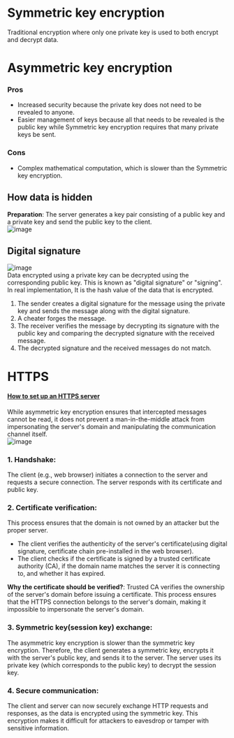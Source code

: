 # Symmetric key encryption
Traditional encryption where only one private key is used to both encrypt and decrypt data.

# Asymmetric key encryption
### Pros
- Increased security because the private key does not need to be revealed to anyone.
- Easier management of keys because all that needs to be revealed is the public key while Symmetric key encryption requires that many private keys be sent.
### Cons
- Complex mathematical computation, which is slower than the Symmetric key encryption.
## How data is hidden
**Preparation**: The server generates a key pair consisting of a public key and a private key and send the public key to the client.<br>
![image](https://user-images.githubusercontent.com/67142421/222992037-5f45d95f-5a57-4a36-af02-6b1850d03899.png)

## Digital signature
![image](https://github.com/vacu9708/Fundamental-knowledge/assets/67142421/6de94ece-9792-4820-85a3-740ba922916e)<br>
Data encrypted using a private key can be decrypted using the corresponding public key. This is known as "digital signature" or "signing".<br>
In real implementation, It is the hash value of the data that is encrypted.
1. The sender creates a digital signature for the message using the private key and sends the message along with the digital signature.
2. A cheater forges the message.
3. The receiver verifies the message by decrypting its signature with the public key and comparing the decrypted signature with the received message.
4. The decrypted signature and the received messages do not match.

# HTTPS
#### [How to set up an HTTPS server](https://github.com/vacu9708/Tools-etc/tree/main/https)
While asymmetric key encryption ensures that intercepted messages cannot be read, it does not prevent a man-in-the-middle attack from impersonating the server's domain and manipulating the communication channel itself.<br>
![image](https://github.com/vacu9708/Fundamental-knowledge/assets/67142421/2801946a-5c97-45ca-a9fd-d7d8d3219369)<br>
### 1. Handshake:
The client (e.g., web browser) initiates a connection to the server and requests a secure connection. The server responds with its certificate and public key.

### 2. Certificate verification:
This process ensures that the domain is not owned by an attacker but the proper server.
- The client verifies the authenticity of the server's certificate(using digital signature, certificate chain pre-installed in the web browser).
- The client checks if the certificate is signed by a trusted certificate authority (CA), if the domain name matches the server it is connecting to, and whether it has expired.

**Why the certificate should be verified?**: Trusted CA verifies the ownership of the server's domain before issuing a certificate. This process ensures that the HTTPS connection belongs to the server's domain, making it impossible to impersonate the server's domain.

### 3. Symmetric key(session key) exchange:
The asymmetric key encryption is slower than the symmetric key encryption.
Therefore, the client generates a symmetric key, encrypts it with the server's public key, and sends it to the server. The server uses its private key (which corresponds to the public key) to decrypt the session key.

### 4. Secure communication:
The client and server can now securely exchange HTTP requests and responses, as the data is encrypted using the symmetric key. This encryption makes it difficult for attackers to eavesdrop or tamper with sensitive information.
